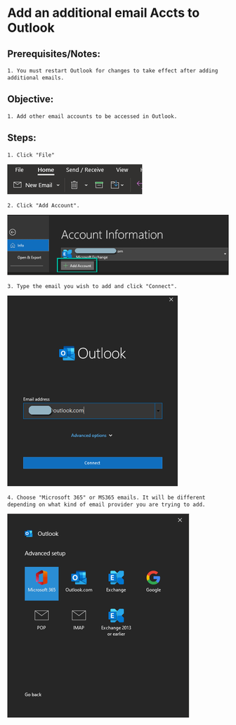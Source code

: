 # Add an additional email Accts to Outlook


## Prerequisites/Notes:

	1. You must restart Outlook for changes to take effect after adding additional emails.


## Objective:

	1. Add other email accounts to be accessed in Outlook.


## Steps:

	1. Click "File"

![Click File.png](images/ClickFile.png)

	2. Click "Add Account".

![AddAcct.png](images/AddAcct.png)	


	3. Type the email you wish to add and click "Connect".


![Connect.png](images/Connect.png)	


	4. Choose "Microsoft 365" or MS365 emails. It will be different depending on what kind of email provider you are trying to add.

![MS365.png	](images/MS365.png)


